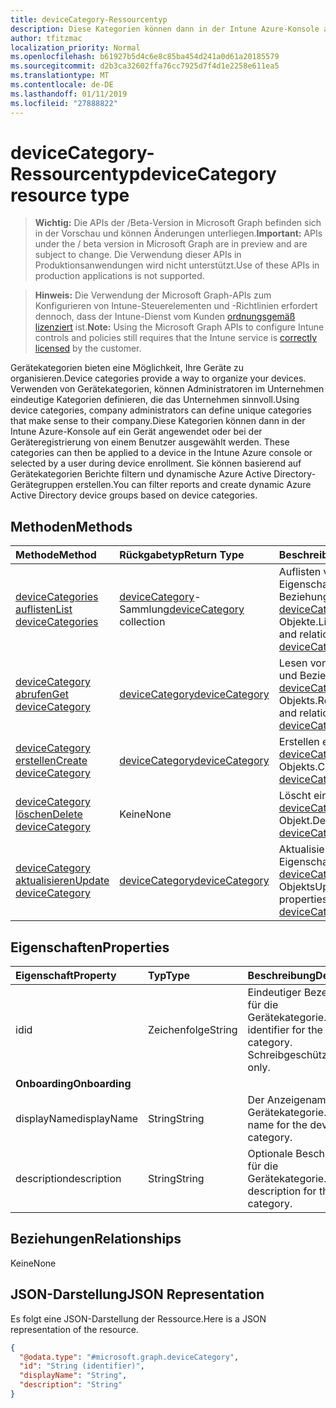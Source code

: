 ```yaml
---
title: deviceCategory-Ressourcentyp
description: Diese Kategorien können dann in der Intune Azure-Konsole auf ein Gerät angewendet oder bei der Geräteregistrierung von einem Benutzer ausgewählt werden. Sie können basierend auf Gerätekategorien Berichte filtern und dynamische Azure Active Directory-Gerätegruppen erstellen.
author: tfitzmac
localization_priority: Normal
ms.openlocfilehash: b61927b5d4c6e8c85ba454d241a0d61a20185579
ms.sourcegitcommit: d2b3ca32602ffa76cc7925d7f4d1e2258e611ea5
ms.translationtype: MT
ms.contentlocale: de-DE
ms.lasthandoff: 01/11/2019
ms.locfileid: "27888822"
---
```

# <a name="devicecategory-resource-type"></a><span data-ttu-id="c2c26-104">deviceCategory-Ressourcentyp</span><span class="sxs-lookup"><span data-stu-id="c2c26-104">deviceCategory resource type</span></span>

> <span data-ttu-id="c2c26-105">**Wichtig:** Die APIs der /Beta-Version in Microsoft Graph befinden sich in der Vorschau und können Änderungen unterliegen.</span><span class="sxs-lookup"><span data-stu-id="c2c26-105">**Important:** APIs under the / beta version in Microsoft Graph are in preview and are subject to change.</span></span> <span data-ttu-id="c2c26-106">Die Verwendung dieser APIs in Produktionsanwendungen wird nicht unterstützt.</span><span class="sxs-lookup"><span data-stu-id="c2c26-106">Use of these APIs in production applications is not supported.</span></span>

> <span data-ttu-id="c2c26-107">**Hinweis:** Die Verwendung der Microsoft Graph-APIs zum Konfigurieren von Intune-Steuerelementen und -Richtlinien erfordert dennoch, dass der Intune-Dienst vom Kunden [ordnungsgemäß lizenziert](https://go.microsoft.com/fwlink/?linkid=839381) ist.</span><span class="sxs-lookup"><span data-stu-id="c2c26-107">**Note:** Using the Microsoft Graph APIs to configure Intune controls and policies still requires that the Intune service is [correctly licensed](https://go.microsoft.com/fwlink/?linkid=839381) by the customer.</span></span>

<span data-ttu-id="c2c26-108">Gerätekategorien bieten eine Möglichkeit, Ihre Geräte zu organisieren.</span><span class="sxs-lookup"><span data-stu-id="c2c26-108">Device categories provide a way to organize your devices.</span></span> <span data-ttu-id="c2c26-109">Verwenden von Gerätekategorien, können Administratoren im Unternehmen eindeutige Kategorien definieren, die das Unternehmen sinnvoll.</span><span class="sxs-lookup"><span data-stu-id="c2c26-109">Using device categories, company administrators can define unique categories that make sense to their company.</span></span><span data-ttu-id="c2c26-110">Diese Kategorien können dann in der Intune Azure-Konsole auf ein Gerät angewendet oder bei der Geräteregistrierung von einem Benutzer ausgewählt werden.</span><span class="sxs-lookup"><span data-stu-id="c2c26-110"> These categories can then be applied to a device in the Intune Azure console or selected by a user during device enrollment.</span></span> <span data-ttu-id="c2c26-111">Sie können basierend auf Gerätekategorien Berichte filtern und dynamische Azure Active Directory-Gerätegruppen erstellen.</span><span class="sxs-lookup"><span data-stu-id="c2c26-111">You can filter reports and create dynamic Azure Active Directory device groups based on device categories.</span></span>

## <a name="methods"></a><span data-ttu-id="c2c26-112">Methoden</span><span class="sxs-lookup"><span data-stu-id="c2c26-112">Methods</span></span>
|<span data-ttu-id="c2c26-113">Methode</span><span class="sxs-lookup"><span data-stu-id="c2c26-113">Method</span></span>|<span data-ttu-id="c2c26-114">Rückgabetyp</span><span class="sxs-lookup"><span data-stu-id="c2c26-114">Return Type</span></span>|<span data-ttu-id="c2c26-115">Beschreibung</span><span class="sxs-lookup"><span data-stu-id="c2c26-115">Description</span></span>|
|:---|:---|:---|
|[<span data-ttu-id="c2c26-116">deviceCategories auflisten</span><span class="sxs-lookup"><span data-stu-id="c2c26-116">List deviceCategories</span></span>](../api/intune-shared-devicecategory-list.md)|<span data-ttu-id="c2c26-117">[deviceCategory](../resources/intune-shared-devicecategory.md)-Sammlung</span><span class="sxs-lookup"><span data-stu-id="c2c26-117">[deviceCategory](../resources/intune-shared-devicecategory.md) collection</span></span>|<span data-ttu-id="c2c26-118">Auflisten von Eigenschaften und Beziehungen der [deviceCategory](../resources/intune-shared-devicecategory.md)-Objekte.</span><span class="sxs-lookup"><span data-stu-id="c2c26-118">List properties and relationships of the [deviceCategory](../resources/intune-shared-devicecategory.md) objects.</span></span>|
|[<span data-ttu-id="c2c26-119">deviceCategory abrufen</span><span class="sxs-lookup"><span data-stu-id="c2c26-119">Get deviceCategory</span></span>](../api/intune-shared-devicecategory-get.md)|[<span data-ttu-id="c2c26-120">deviceCategory</span><span class="sxs-lookup"><span data-stu-id="c2c26-120">deviceCategory</span></span>](../resources/intune-shared-devicecategory.md)|<span data-ttu-id="c2c26-121">Lesen von Eigenschaften und Beziehungen des [deviceCategory](../resources/intune-shared-devicecategory.md)-Objekts.</span><span class="sxs-lookup"><span data-stu-id="c2c26-121">Read properties and relationships of the [deviceCategory](../resources/intune-shared-devicecategory.md) object.</span></span>|
|[<span data-ttu-id="c2c26-122">deviceCategory erstellen</span><span class="sxs-lookup"><span data-stu-id="c2c26-122">Create deviceCategory</span></span>](../api/intune-shared-devicecategory-create.md)|[<span data-ttu-id="c2c26-123">deviceCategory</span><span class="sxs-lookup"><span data-stu-id="c2c26-123">deviceCategory</span></span>](../resources/intune-shared-devicecategory.md)|<span data-ttu-id="c2c26-124">Erstellen eines neuen [deviceCategory](../resources/intune-shared-devicecategory.md)-Objekts.</span><span class="sxs-lookup"><span data-stu-id="c2c26-124">Create a new [deviceCategory](../resources/intune-shared-devicecategory.md) object.</span></span>|
|[<span data-ttu-id="c2c26-125">deviceCategory löschen</span><span class="sxs-lookup"><span data-stu-id="c2c26-125">Delete deviceCategory</span></span>](../api/intune-shared-devicecategory-delete.md)|<span data-ttu-id="c2c26-126">Keine</span><span class="sxs-lookup"><span data-stu-id="c2c26-126">None</span></span>|<span data-ttu-id="c2c26-127">Löscht ein [deviceCategory](../resources/intune-shared-devicecategory.md)-Objekt.</span><span class="sxs-lookup"><span data-stu-id="c2c26-127">Deletes a [deviceCategory](../resources/intune-shared-devicecategory.md).</span></span>|
|[<span data-ttu-id="c2c26-128">deviceCategory aktualisieren</span><span class="sxs-lookup"><span data-stu-id="c2c26-128">Update deviceCategory</span></span>](../api/intune-shared-devicecategory-update.md)|[<span data-ttu-id="c2c26-129">deviceCategory</span><span class="sxs-lookup"><span data-stu-id="c2c26-129">deviceCategory</span></span>](../resources/intune-shared-devicecategory.md)|<span data-ttu-id="c2c26-130">Aktualisieren der Eigenschaften eines [deviceCategory](../resources/intune-shared-devicecategory.md)-Objekts</span><span class="sxs-lookup"><span data-stu-id="c2c26-130">Update the properties of a [deviceCategory](../resources/intune-shared-devicecategory.md) object.</span></span>|

## <a name="properties"></a><span data-ttu-id="c2c26-131">Eigenschaften</span><span class="sxs-lookup"><span data-stu-id="c2c26-131">Properties</span></span>
|<span data-ttu-id="c2c26-132">Eigenschaft</span><span class="sxs-lookup"><span data-stu-id="c2c26-132">Property</span></span>|<span data-ttu-id="c2c26-133">Typ</span><span class="sxs-lookup"><span data-stu-id="c2c26-133">Type</span></span>|<span data-ttu-id="c2c26-134">Beschreibung</span><span class="sxs-lookup"><span data-stu-id="c2c26-134">Description</span></span>|
|:---|:---|:---|
|<span data-ttu-id="c2c26-135">id</span><span class="sxs-lookup"><span data-stu-id="c2c26-135">id</span></span>|<span data-ttu-id="c2c26-136">Zeichenfolge</span><span class="sxs-lookup"><span data-stu-id="c2c26-136">String</span></span>|<span data-ttu-id="c2c26-137">Eindeutiger Bezeichner für die Gerätekategorie.</span><span class="sxs-lookup"><span data-stu-id="c2c26-137">Unique identifier for the device category.</span></span> <span data-ttu-id="c2c26-138">Schreibgeschützt.</span><span class="sxs-lookup"><span data-stu-id="c2c26-138">Read-only.</span></span>|
|<span data-ttu-id="c2c26-139">**Onboarding**</span><span class="sxs-lookup"><span data-stu-id="c2c26-139">**Onboarding**</span></span>|
|<span data-ttu-id="c2c26-140">displayName</span><span class="sxs-lookup"><span data-stu-id="c2c26-140">displayName</span></span>|<span data-ttu-id="c2c26-141">String</span><span class="sxs-lookup"><span data-stu-id="c2c26-141">String</span></span>|<span data-ttu-id="c2c26-142">Der Anzeigename für die Gerätekategorie.</span><span class="sxs-lookup"><span data-stu-id="c2c26-142">Display name for the device category.</span></span>|
|<span data-ttu-id="c2c26-143">description</span><span class="sxs-lookup"><span data-stu-id="c2c26-143">description</span></span>|<span data-ttu-id="c2c26-144">String</span><span class="sxs-lookup"><span data-stu-id="c2c26-144">String</span></span>|<span data-ttu-id="c2c26-145">Optionale Beschreibung für die Gerätekategorie.</span><span class="sxs-lookup"><span data-stu-id="c2c26-145">Optional description for the device category.</span></span>|

## <a name="relationships"></a><span data-ttu-id="c2c26-146">Beziehungen</span><span class="sxs-lookup"><span data-stu-id="c2c26-146">Relationships</span></span>
<span data-ttu-id="c2c26-147">Keine</span><span class="sxs-lookup"><span data-stu-id="c2c26-147">None</span></span>

## <a name="json-representation"></a><span data-ttu-id="c2c26-148">JSON-Darstellung</span><span class="sxs-lookup"><span data-stu-id="c2c26-148">JSON Representation</span></span>
<span data-ttu-id="c2c26-149">Es folgt eine JSON-Darstellung der Ressource.</span><span class="sxs-lookup"><span data-stu-id="c2c26-149">Here is a JSON representation of the resource.</span></span>
<!-- {
  "blockType": "resource",
  "keyProperty": "id",
  "@odata.type": "microsoft.graph.deviceCategory"
}
-->
``` json
{
  "@odata.type": "#microsoft.graph.deviceCategory",
  "id": "String (identifier)",
  "displayName": "String",
  "description": "String"
}
```



